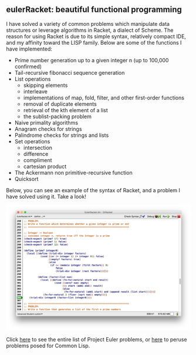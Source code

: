 ## eulerRacket: beautiful functional programming ##

I have solved a variety of common problems which manipulate data structures or leverage algorithms in Racket, a dialect of Scheme. The reason for using Racket is due to its simple syntax, relatively compact IDE, and my affinity toward the LISP family. Below are some of the functions I have implemented:

* Prime number generation up to a given integer n (up to 100,000 confirmed)
* Tail-recursive fibonacci sequence generation
* List operations
    * skipping elements
    * interleave
    * implementations of map, fold, filter, and other first-order functions
    * removal of duplicate elements
    * retrieval of the kth element of a list
    * the sublist-packing problem
* Naive primality algorithms
* Anagram checks for strings
* Palindrome checks for strings and lists
* Set operations
  * intersection
  * difference
  * compliment
  * cartesian product
* The Ackermann non primitive-recursive function
* Quicksort

Below, you can see an example of the syntax of Racket, and a problem I have solved using it. Take a look!

![application](https://github.com/jyoo980/eulerRacket/blob/master/window.png)

Click [here](https://projecteuler.net/) to see the entire list of Project Euler problems, or [here](http://www.ic.unicamp.br/~meidanis/courses/mc336/2006s2/funcional/L-99_Ninety-Nine_Lisp_Problems.html) to peruse problems posed for Common Lisp.



